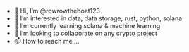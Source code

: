 - 👋 Hi, I’m @rowrowtheboat123
- 👀 I’m interested in data, data storage, rust, python, solana
- 🌱 I’m currently learning solana & machine learning
- 💞️ I’m looking to collaborate on any crypto project
- 📫 How to reach me ...

<!---
rowrowtheboat123/rowrowtheboat123 is a ✨ special ✨ repository because its `README.md` (this file) appears on your GitHub profile.
You can click the Preview link to take a look at your changes.
--->
